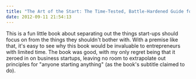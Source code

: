 ```yaml
---
title: "The Art of the Start: The Time-Tested, Battle-Hardened Guide for Anyone Starting Anything"
date: 2012-09-11 21:54:13
---
```


This is a fun little book about separating out the things start-ups should focus on from the things they shouldn't bother with. With a premise like that, it's easy to see why this book would be invaluable to entrepreneurs with limited time. The book was good, with my only regret being that it zeroed in on business startups, leaving no room to extrapolate out principles for "anyone starting anything" (as the book's subtitle claimed to do).
